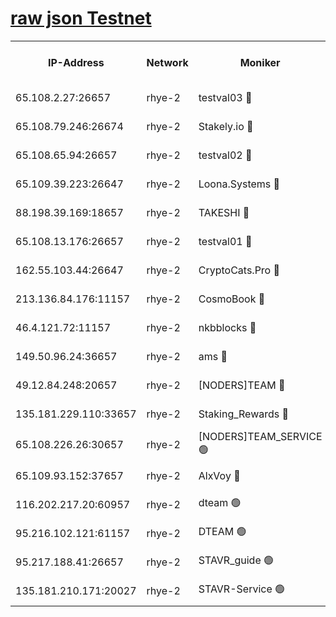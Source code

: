 
[raw json Testnet](https://rpc-check.quickt.stavr.tech/quickt/rpc-quickt-result.json)
=


<table><tr><th>IP-Address</th><th>Network</th><th>Moniker</th><th>Latest Block Height</th><th>Earliest Block Height</th><th>Catching Up</th><th>Tx Index</th><th>Voting Power</th><th>Scan Time</th></tr><tr><td>65.108.2.27:26657</td><td>rhye-2</td><td>testval03 🔴</td><td>1055116</td><td>1</td><td>False</td><td>on</td><td>11002050</td><td>2024-03-01T18:32:17.137130716UTC</td></tr><tr><td>65.108.79.246:26674</td><td>rhye-2</td><td>Stakely.io 🔴</td><td>1055117</td><td>1</td><td>False</td><td>on</td><td>10010</td><td>2024-03-01T18:32:19.509794211UTC</td></tr><tr><td>65.108.65.94:26657</td><td>rhye-2</td><td>testval02 🔴</td><td>1055117</td><td>1</td><td>False</td><td>on</td><td>11002050</td><td>2024-03-01T18:32:22.170642374UTC</td></tr><tr><td>65.109.39.223:26647</td><td>rhye-2</td><td>Loona.Systems 🔴</td><td>1055118</td><td>1</td><td>False</td><td>off</td><td>86949</td><td>2024-03-01T18:32:22.730049231UTC</td></tr><tr><td>88.198.39.169:18657</td><td>rhye-2</td><td>TAKESHI 🔴</td><td>1055118</td><td>1</td><td>False</td><td>off</td><td>40542</td><td>2024-03-01T18:32:23.281907102UTC</td></tr><tr><td>65.108.13.176:26657</td><td>rhye-2</td><td>testval01 🔴</td><td>1055118</td><td>1</td><td>False</td><td>on</td><td>13082010</td><td>2024-03-01T18:32:24.314543475UTC</td></tr><tr><td>162.55.103.44:26647</td><td>rhye-2</td><td>CryptoCats.Pro 🔴</td><td>1055124</td><td>1</td><td>False</td><td>off</td><td>9999</td><td>2024-03-01T18:32:56.295668922UTC</td></tr><tr><td>213.136.84.176:11157</td><td>rhye-2</td><td>CosmoBook 🔴</td><td>1055122</td><td>65301</td><td>False</td><td>off</td><td>1520417</td><td>2024-03-01T18:32:49.913972890UTC</td></tr><tr><td>46.4.121.72:11157</td><td>rhye-2</td><td>nkbblocks 🔴</td><td>1055115</td><td>70101</td><td>False</td><td>off</td><td>81084</td><td>2024-03-01T18:32:10.347049249UTC</td></tr><tr><td>149.50.96.24:36657</td><td>rhye-2</td><td>ams 🔴</td><td>1055121</td><td>133501</td><td>False</td><td>on</td><td>10732</td><td>2024-03-01T18:32:39.468895571UTC</td></tr><tr><td>49.12.84.248:20657</td><td>rhye-2</td><td>[NODERS]TEAM 🔴</td><td>1055120</td><td>146001</td><td>False</td><td>on</td><td>59690</td><td>2024-03-01T18:32:37.120097654UTC</td></tr><tr><td>135.181.229.110:33657</td><td>rhye-2</td><td>Staking_Rewards 🔴</td><td>1055118</td><td>149101</td><td>False</td><td>on</td><td>9900</td><td>2024-03-01T18:32:23.048034194UTC</td></tr><tr><td>65.108.226.26:30657</td><td>rhye-2</td><td>[NODERS]TEAM_SERVICE 🟢</td><td>1055118</td><td>241501</td><td>False</td><td>on</td><td>0</td><td>2024-03-01T18:32:23.961489372UTC</td></tr><tr><td>65.109.93.152:37657</td><td>rhye-2</td><td>AlxVoy 🔴</td><td>1055116</td><td>315173</td><td>False</td><td>on</td><td>150351</td><td>2024-03-01T18:32:14.766148425UTC</td></tr><tr><td>116.202.217.20:60957</td><td>rhye-2</td><td>dteam 🟢</td><td>1055117</td><td>421794</td><td>False</td><td>on</td><td>0</td><td>2024-03-01T18:32:22.398050523UTC</td></tr><tr><td>95.216.102.121:61157</td><td>rhye-2</td><td>DTEAM 🟢</td><td>946425</td><td>945401</td><td>False</td><td>on</td><td>0</td><td>2024-03-01T18:32:19.821254490UTC</td></tr><tr><td>95.217.188.41:26657</td><td>rhye-2</td><td>STAVR_guide 🟢</td><td>1055118</td><td>1020001</td><td>False</td><td>on</td><td>0</td><td>2024-03-01T18:32:23.634918075UTC</td></tr><tr><td>135.181.210.171:20027</td><td>rhye-2</td><td>STAVR-Service 🟢</td><td>1055120</td><td>1053001</td><td>False</td><td>on</td><td>0</td><td>2024-03-01T18:32:34.821351639UTC</td></tr></table>